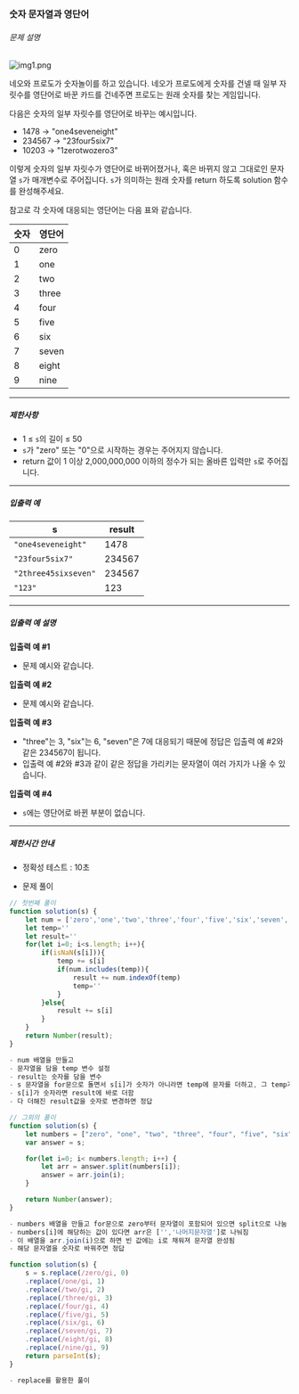 ### 숫자 문자열과 영단어

###### 문제 설명

![img1.png](https://grepp-programmers.s3.ap-northeast-2.amazonaws.com/files/production/d31cb063-4025-4412-8cbc-6ac6909cf93e/img1.png)

네오와 프로도가 숫자놀이를 하고 있습니다. 네오가 프로도에게 숫자를 건넬 때 일부 자릿수를 영단어로 바꾼 카드를 건네주면 프로도는 원래 숫자를 찾는 게임입니다.

다음은 숫자의 일부 자릿수를 영단어로 바꾸는 예시입니다.

- 1478 → "one4seveneight"
- 234567 → "23four5six7"
- 10203 → "1zerotwozero3"

이렇게 숫자의 일부 자릿수가 영단어로 바뀌어졌거나, 혹은 바뀌지 않고 그대로인 문자열 `s`가 매개변수로 주어집니다. `s`가 의미하는 원래 숫자를 return 하도록 solution 함수를 완성해주세요.

참고로 각 숫자에 대응되는 영단어는 다음 표와 같습니다.

| 숫자 | 영단어 |
| ---- | ------ |
| 0    | zero   |
| 1    | one    |
| 2    | two    |
| 3    | three  |
| 4    | four   |
| 5    | five   |
| 6    | six    |
| 7    | seven  |
| 8    | eight  |
| 9    | nine   |

------

##### 제한사항

- 1 ≤ `s`의 길이 ≤ 50
- `s`가 "zero" 또는 "0"으로 시작하는 경우는 주어지지 않습니다.
- return 값이 1 이상 2,000,000,000 이하의 정수가 되는 올바른 입력만 `s`로 주어집니다.

------

##### 입출력 예

| s                    | result |
| -------------------- | ------ |
| `"one4seveneight"`   | 1478   |
| `"23four5six7"`      | 234567 |
| `"2three45sixseven"` | 234567 |
| `"123"`              | 123    |

------

##### 입출력 예 설명

**입출력 예 #1**

- 문제 예시와 같습니다.

**입출력 예 #2**

- 문제 예시와 같습니다.

**입출력 예 #3**

- "three"는 3, "six"는 6, "seven"은 7에 대응되기 때문에 정답은 입출력 예 #2와 같은 234567이 됩니다.
- 입출력 예 #2와 #3과 같이 같은 정답을 가리키는 문자열이 여러 가지가 나올 수 있습니다.

**입출력 예 #4**

- `s`에는 영단어로 바뀐 부분이 없습니다.

------

##### 제한시간 안내

- 정확성 테스트 : 10초





- 문제 풀이

```javascript
// 첫번째 풀이
function solution(s) {
    let num = ['zero','one','two','three','four','five','six','seven','eight','nine']
    let temp=''
    let result=''
    for(let i=0; i<s.length; i++){
        if(isNaN(s[i])){
            temp += s[i]
            if(num.includes(temp)){
                result += num.indexOf(temp)
                temp=''
            }
        }else{
            result += s[i]
        }
    }
    return Number(result);
}

- num 배열을 만들고
- 문자열을 담을 temp 변수 설정
- result는 숫자를 담을 변수
- s 문자열을 for문으로 돌면서 s[i]가 숫자가 아니라면 temp에 문자를 더하고, 그 temp가 num 배열에 속하면 result에 num의 index를 더하고 temp는 빈 값으로
- s[i]가 숫자라면 result에 바로 더함
- 다 더해진 result값을 숫자로 변경하면 정답

// 그외의 풀이
function solution(s) {
    let numbers = ["zero", "one", "two", "three", "four", "five", "six", "seven", "eight", "nine"];
    var answer = s;

    for(let i=0; i< numbers.length; i++) {
        let arr = answer.split(numbers[i]);
        answer = arr.join(i);
    }

    return Number(answer);
}

- numbers 배열을 만들고 for문으로 zero부터 문자열이 포함되어 있으면 split으로 나눔
- numbers[i]에 해당하는 값이 있다면 arr은 ['','나머지문자열']로 나눠짐
- 이 배열을 arr.join(i)으로 하면 빈 값에는 i로 채워져 문자열 완성됨
- 해당 문자열을 숫자로 바꿔주면 정답

function solution(s) {
    s = s.replace(/zero/gi, 0)
    .replace(/one/gi, 1)
    .replace(/two/gi, 2)
    .replace(/three/gi, 3)
    .replace(/four/gi, 4)
    .replace(/five/gi, 5)
    .replace(/six/gi, 6)
    .replace(/seven/gi, 7)
    .replace(/eight/gi, 8)
    .replace(/nine/gi, 9)
    return parseInt(s);
}

- replace를 활용한 풀이
```

